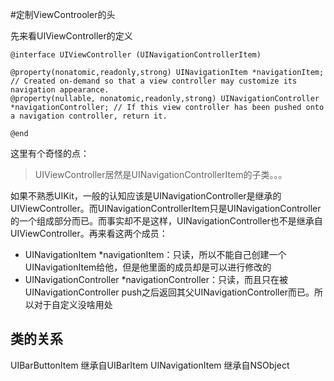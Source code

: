 #定制ViewControoler的头

先来看UIViewController的定义

    @interface UIViewController (UINavigationControllerItem)

    @property(nonatomic,readonly,strong) UINavigationItem *navigationItem; // Created on-demand so that a view controller may customize its navigation appearance.
    @property(nullable, nonatomic,readonly,strong) UINavigationController *navigationController; // If this view controller has been pushed onto a navigation controller, return it.

    @end
这里有个奇怪的点：

> UIViewController居然是UINavigationControllerItem的子类。。。

如果不熟悉UIKit，一般的认知应该是UINavigationController是继承的UIViewController。而UINavigationControllerItem只是UINavigationController的一个组成部分而已。而事实却不是这样，UINavigationController也不是继承自UIViewController。再来看这两个成员：

* UINavigationItem *navigationItem：只读，所以不能自己创建一个UINavigationItem给他，但是他里面的成员却是可以进行修改的
* UINavigationController *navigationController：只读，而且只在被UINavigationController push之后返回其父UINavigationController而已。所以对于自定义没啥用处

## 类的关系
UIBarButtonItem 继承自UIBarItem 
UINavigationItem 继承自NSObject 

